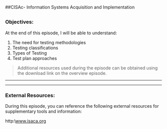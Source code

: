 ##CISAc- Information Systems Acquisition and Implementation
##
### Objectives:

At the end of this episode, I will be able to understand:

1. The need for testing methodologies
2. Testing classifications
3. Types of Testing
4. Test plan approaches
	

>Additional resources used during the episode can be obtained using the download link on the overview episode.

-----------------------------------------------------------






-----------------------------------------------------------
### External Resources:

During this episode, you can reference the following external resources for supplementary tools and information:

http:\www.isaca.org
